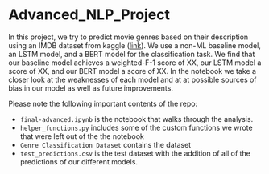# Advanced_NLP_Project
In this project, we try to predict movie genres based on their description using an IMDB dataset from kaggle ([link](https://www.kaggle.com/datasets/hijest/genre-classification-dataset-imdb)). We use a non-ML baseline model, an LSTM model, and a BERT model for the classification task. We find that our baseline model achieves a weighted-F-1 score of XX, our LSTM model a score of XX, and our BERT model a score of XX. In the notebook we take a closer look at the weaknesses of each model and at at possible sources of bias in our model as well as future improvements. 

Please note the following important contents of the repo:
* <tt>`final-advanced.ipynb`</tt> is the notebook that walks through the analysis.
* <tt>`helper_functions.py`</tt> includes some of the custom functions we wrote that were left out of the the notebook
* <tt>`Genre Classification Dataset`</tt> contains the dataset
* <tt>`test_predictions.csv`</tt> is the test dataset with the addition of all of the predictions of our different models.

